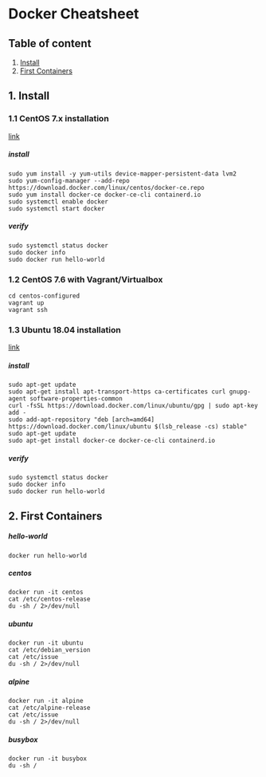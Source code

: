 Docker Cheatsheet
===
Table of content
---
1. [Install](#1-install)
2. [First Containers](#2-first-containers)

## 1. Install

### 1.1 CentOS 7.x installation
[link](https://docs.docker.com/install/linux/docker-ce/centos/)
##### install
```
sudo yum install -y yum-utils device-mapper-persistent-data lvm2
sudo yum-config-manager --add-repo https://download.docker.com/linux/centos/docker-ce.repo
sudo yum install docker-ce docker-ce-cli containerd.io
sudo systemctl enable docker
sudo systemctl start docker
```
##### verify
```
sudo systemctl status docker
sudo docker info
sudo docker run hello-world
```
### 1.2 CentOS 7.6 with Vagrant/Virtualbox
```
cd centos-configured
vagrant up
vagrant ssh
```
### 1.3 Ubuntu 18.04 installation
[link](https://docs.docker.com/install/linux/docker-ce/ubuntu/)
##### install
```
sudo apt-get update
sudo apt-get install apt-transport-https ca-certificates curl gnupg-agent software-properties-common
curl -fsSL https://download.docker.com/linux/ubuntu/gpg | sudo apt-key add -
sudo add-apt-repository "deb [arch=amd64] https://download.docker.com/linux/ubuntu $(lsb_release -cs) stable"
sudo apt-get update
sudo apt-get install docker-ce docker-ce-cli containerd.io
```
##### verify
```
sudo systemctl status docker
sudo docker info
sudo docker run hello-world
```
## 2. First Containers
##### hello-world
```
docker run hello-world
```
##### centos
```
docker run -it centos
cat /etc/centos-release
du -sh / 2>/dev/null
```
##### ubuntu
```
docker run -it ubuntu
cat /etc/debian_version
cat /etc/issue
du -sh / 2>/dev/null
```
##### alpine
```
docker run -it alpine
cat /etc/alpine-release
cat /etc/issue
du -sh / 2>/dev/null
```
##### busybox
```
docker run -it busybox
du -sh /
```

